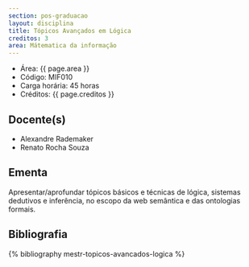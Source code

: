 ```yaml
---
section: pos-graduacao
layout: disciplina
title: Tópicos Avançados em Lógica
creditos: 3
area: Mátematica da informação
---
```


- Área: {{ page.area }}     
- Código: MIF010
- Carga horária: 45 horas
- Créditos: {{ page.creditos }}

## Docente(s) 

- Alexandre Rademaker
- Renato Rocha Souza

## Ementa

Apresentar/aprofundar tópicos básicos e técnicas de lógica, sistemas
dedutivos e inferência, no escopo da web semântica e das ontologias
formais.

## Bibliografia

{% bibliography mestr-topicos-avancados-logica %}
